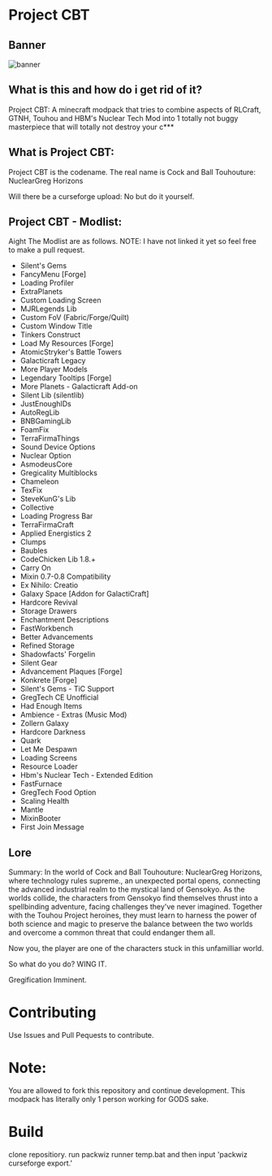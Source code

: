 # Project CBT

## Banner

![banner](https://github.com/Nrmot-GithubRepo/Project-CBT/assets/139649330/b81e24f2-218b-41d3-b4e7-3f9e90954b57)

## What is this and how do i get rid of it?

Project CBT: A minecraft modpack that tries to combine aspects of RLCraft, GTNH, Touhou and HBM's Nuclear Tech Mod into 1 totally not buggy masterpiece that will totally not destroy your c***

## What is Project CBT:

Project CBT is the codename. The real name is Cock and Ball Touhouture: NuclearGreg Horizons

Will there be a curseforge upload: No but do it yourself. 

## Project CBT - Modlist:

Aight The Modlist are as follows. NOTE: I have not linked it yet so feel free to make a pull request. 

- Silent's Gems
- FancyMenu [Forge]
- Loading Profiler
- ExtraPlanets
- Custom Loading Screen
- MJRLegends Lib
- Custom FoV (Fabric/Forge/Quilt)
- Custom Window Title
- Tinkers Construct
- Load My Resources [Forge]
- AtomicStryker's Battle Towers
- Galacticraft Legacy
- More Player Models
- Legendary Tooltips [Forge]
- More Planets - Galacticraft Add-on
- Silent Lib (silentlib)
- JustEnoughIDs
- AutoRegLib
- BNBGamingLib
- Foam​Fix
- TerraFirmaThings
- Sound Device Options
- Nuclear Option
- AsmodeusCore
- Gregicality Multiblocks
- Chameleon
- TexFix
- SteveKunG's Lib
- Collective
- Loading Progress Bar
- TerraFirmaCraft
- Applied Energistics 2
- Clumps
- Baubles
- CodeChicken Lib 1.8.+
- Carry On
- Mixin 0.7-0.8 Compatibility
- Ex Nihilo: Creatio
- Galaxy Space [Addon for GalactiCraft]
- Hardcore Revival
- Storage Drawers
- Enchantment Descriptions
- FastWorkbench
- Better Advancements
- Refined Storage
- Shadowfacts' Forgelin
- Silent Gear
- Advancement Plaques [Forge]
- Konkrete [Forge]
- Silent's Gems - TiC Support
- GregTech CE Unofficial
- Had Enough Items
- Ambience - Extras (Music Mod)
- Zollern Galaxy
- Hardcore Darkness
- Quark
- Let Me Despawn
- Loading Screens
- Resource Loader
- Hbm's Nuclear Tech - Extended Edition
- FastFurnace
- GregTech Food Option
- Scaling Health
- Mantle
- MixinBooter
- First Join Message

## Lore

Summary: In the world of Cock and Ball Touhouture: NuclearGreg Horizons, where technology rules supreme., an unexpected portal opens, connecting the advanced industrial realm to the mystical land of Gensokyo. As the worlds collide, the characters from Gensokyo find themselves thrust into a spellbinding adventure, facing challenges they've never imagined. Together with the Touhou Project heroines, they must learn to harness the power of both science and magic to preserve the balance between the two worlds and overcome a common threat that could endanger them all.

Now you, the player are one of the characters stuck in this unfamilliar world.

So what do you do? WING IT. 

Gregification Imminent. 

# Contributing

Use Issues and Pull Pequests to contribute.

# Note:

You are allowed to fork this repository and continue development. This modpack has literally only 1 person working for GODS sake.

# Build

clone repositiory. run packwiz runner temp.bat and then input 'packwiz curseforge export.'


